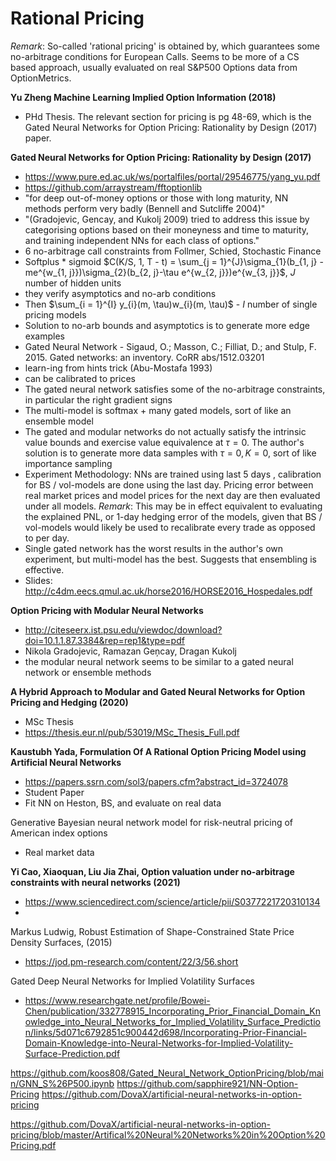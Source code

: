 # Rational Pricing

*Remark*: So-called 'rational pricing' is obtained by, which guarantees some no-arbitrage conditions for European Calls. Seems to be more of a CS based approach, usually evaluated on real S&P500 Options data from OptionMetrics.

**Yu Zheng Machine Learning Implied Option Information (2018)**
+ PHd Thesis. The relevant section for pricing is pg 48-69, which is the Gated Neural Networks for Option Pricing: Rationality by Design (2017) paper.

**Gated Neural Networks for Option Pricing: Rationality by Design (2017)**

+ https://www.pure.ed.ac.uk/ws/portalfiles/portal/29546775/yang_yu.pdf
+ https://github.com/arraystream/fftoptionlib
+ "for deep out-of-money options or those with long maturity, NN methods perform very badly (Bennell and Sutcliffe 2004)"
+ "(Gradojevic, Gencay, and Kukolj 2009) tried to address this issue by categorising options based on their moneyness and time to maturity, and training independent NNs for each class of options."
+ 6 no-arbitrage call constraints from Follmer, Schied, Stochastic Finance
+ Softplus * sigmoid $C(K/S, 1, T - t) = \sum_{j = 1}^{J}\sigma_{1}(b_{1, j} - me^{w_{1, j}})\sigma_{2}(b_{2, j}-\tau e^{w_{2, j}})e^{w_{3, j}}$, $J$ number of hidden units   
+ they verify asymptotics and no-arb conditions
+ Then $\sum_{i = 1}^{I} y_{i}(m, \tau)w_{i}(m, \tau)$ - $I$ number of single pricing models
+ Solution to no-arb bounds and asymptotics is to generate more edge examples
+ Gated Neural Network - Sigaud, O.; Masson, C.; Filliat, D.; and Stulp, F. 2015. Gated
networks: an inventory. CoRR abs/1512.03201
+ learn-ing from hints trick (Abu-Mostafa 1993)
+ can be calibrated to prices
+ The gated neural network satisfies some of the no-arbitrage constraints, in particular the right gradient signs
+ The multi-model is softmax + many gated models, sort of like an ensemble model
+ The gated and modular networks do not actually satisfy the intrinsic value bounds and exercise value equivalence at $\tau = 0$. The author's solution is to generate more data samples with $\tau = 0, K = 0$, sort of like importance sampling
+ Experiment Methodology: NNs are trained using last 5 days , calibration for BS / vol-models are done using the last day. Pricing error between real market prices and model prices for the next day are then evaluated under all models. *Remark*: This may be in effect equivalent to evaluating the explained PNL, or 1-day hedging error of the models, given that BS / vol-models would likely be used to recalibrate every trade as opposed to per day.
+ Single gated network has the worst results in the author's own experiment, but multi-model has the best. Suggests that ensembling is effective.
+ Slides: http://c4dm.eecs.qmul.ac.uk/horse2016/HORSE2016_Hospedales.pdf




**Option Pricing with Modular Neural Networks**

+ http://citeseerx.ist.psu.edu/viewdoc/download?doi=10.1.1.87.3384&rep=rep1&type=pdf
+ Nikola Gradojevic, Ramazan Geņcay, Dragan Kukolj
+ the modular neural network seems to be similar to a gated neural network or ensemble methods


**A Hybrid Approach to Modular and Gated Neural Networks for Option Pricing and Hedging (2020)**
+ MSc Thesis
+ https://thesis.eur.nl/pub/53019/MSc_Thesis_Full.pdf


**Kaustubh Yada, Formulation Of A Rational Option Pricing Model using Artificial Neural Networks**

+ https://papers.ssrn.com/sol3/papers.cfm?abstract_id=3724078
+ Student Paper
+ Fit NN on Heston, BS, and evaluate on real data


Generative Bayesian neural network model for risk-neutral pricing of American index options

+ Real market data

**Yi Cao, Xiaoquan, Liu Jia Zhai, Option valuation under no-arbitrage constraints with neural networks (2021)**	
+ https://www.sciencedirect.com/science/article/pii/S0377221720310134
+ 


Markus Ludwig, Robust Estimation of Shape-Constrained State Price Density Surfaces, (2015)

+ https://jod.pm-research.com/content/22/3/56.short

Gated Deep Neural Networks for Implied Volatility Surfaces
+ https://www.researchgate.net/profile/Bowei-Chen/publication/332778915_Incorporating_Prior_Financial_Domain_Knowledge_into_Neural_Networks_for_Implied_Volatility_Surface_Prediction/links/5d071c6792851c900442d698/Incorporating-Prior-Financial-Domain-Knowledge-into-Neural-Networks-for-Implied-Volatility-Surface-Prediction.pdf




https://github.com/koos808/Gated_Neural_Network_OptionPricing/blob/main/GNN_S%26P500.ipynb
https://github.com/sapphire921/NN-Option-Pricing
https://github.com/DovaX/artificial-neural-networks-in-option-pricing

https://github.com/DovaX/artificial-neural-networks-in-option-pricing/blob/master/Artifical%20Neural%20Networks%20in%20Option%20Pricing.pdf